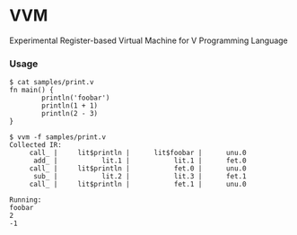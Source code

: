 # VVM

Experimental Register-based Virtual Machine for V Programming Language


### Usage

```
$ cat samples/print.v 
fn main() {
        println('foobar')
        println(1 + 1)
        println(2 - 3)
}

$ vvm -f samples/print.v
Collected IR:
     call_ |     lit$println |      lit$foobar |      unu.0
      add_ |           lit.1 |           lit.1 |      fet.0
     call_ |     lit$println |           fet.0 |      unu.0
      sub_ |           lit.2 |           lit.3 |      fet.1
     call_ |     lit$println |           fet.1 |      unu.0

Running:
foobar
2
-1
```